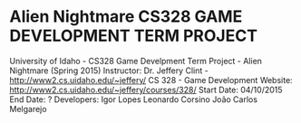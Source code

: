 # Alien Nightmare CS328 GAME DEVELOPMENT TERM PROJECT
University of Idaho - CS328 Game Develpment Term Project - Alien Nightmare (Spring 2015)
Instructor: Dr. Jeffery Clint - http://www2.cs.uidaho.edu/~jeffery/
CS 328 - Game Development Website: http://www2.cs.uidaho.edu/~jeffery/courses/328/
Start Date: 04/10/2015
End Date: ?
Developers:
Igor Lopes
Leonardo Corsino
João Carlos Melgarejo

